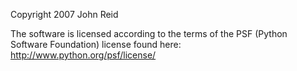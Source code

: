 Copyright 2007 John Reid

The software is licensed according to the terms of the PSF (Python Software Foundation) license found here: http://www.python.org/psf/license/